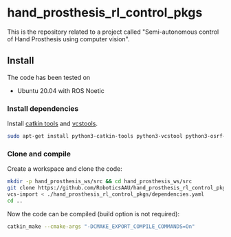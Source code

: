 # hand_prosthesis_rl_control_pkgs
This is the repository related to a project called "Semi-autonomous control of Hand Prosthesis using computer vision". 

## Install
The code has been tested on
* Ubuntu 20.04 with ROS Noetic

### Install dependencies
Install [catkin tools](https://catkin-tools.readthedocs.io/en/latest/installing.html) and [vcstools](https://github.com/dirk-thomas/vcstool).
```sh
sudo apt-get install python3-catkin-tools python3-vcstool python3-osrf-pycommon
```

### Clone and compile
Create a workspace and clone the code:
```sh
mkdir -p hand_prosthesis_ws/src && cd hand_prosthesis_ws/src
git clone https://github.com/RoboticsAAU/hand_prosthesis_rl_control_pkgs.git
vcs-import < ./hand_prosthesis_rl_control_pkgs/dependencies.yaml
cd ..
```

Now the code can be compiled (build option is not required):
```sh
catkin_make --cmake-args "-DCMAKE_EXPORT_COMPILE_COMMANDS=On"
```